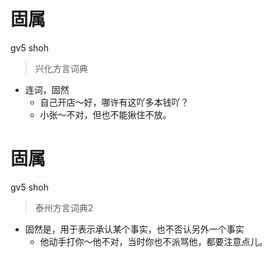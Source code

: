 # 固属
gv5 shoh
> 兴化方言词典
- 连词，固然
  - 自己开店～好，哪许有这吖多本钱吖？
  - 小张～不对，但也不能揪住不放。


# 固属
gv5 shoh
> 泰州方言词典2
- 固然是，用于表示承认某个事实，也不否认另外一个事实
  - 他动手打你～他不对，当时你也不派骂他，都要注意点儿。